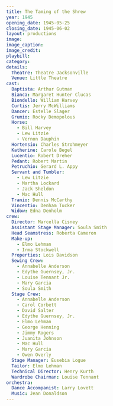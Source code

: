 ```yaml
---
title: The Taming of the Shrew
year: 1945
opening_date: 1945-05-25
closing_date: 1945-06-02
layout: productions
image:
image_caption:
image_credit:
playbill: 
category: 
details:
  Theatre: Theatre Jacksonville
  Venue: Little Theatre
cast:
  Baptista: Arthur Gutman
  Bianca: Margaret Hunter Clucas
  Biondello: William Harvey
  Curtis: Jerry McWilliams
  Dancer: Estelle Slager
  Grumio: Rocky Demopolous
  Horse: 
    - Bill Harvey
    - Lew Litzie
    - Vernon Dauphin
  Hortensio: Charles Strohmeyer
  Katherine: Carole Begel
  Lucentio: Robert Dreher
  Pedant: Robert Martin
  Petruchio: Gerard L. Appy
  Servant and Tumbler: 
    - Lew Litzie
    - Martha Lockard
    - Jack Sheldon
    - Mac Hull
  Tranio: Dennis McCarthy
  Vincentio: Denham Tucker
  Widow: Edna Denholm
crew:
  Director: Marcella Cisney
  Assistant Stage Manager: Soula Smith
  Head Seamstress: Roberta Cameron
  Make-up:
    - Elmo Lehman
    - Irma Stockwell
  Properties: Lois Davidson
  Sewing Crew: 
    - Annabelle Anderson
    - Edythe Guernsey, Jr.
    - Louise Tennant Jr.
    - Mary Garcia
    - Soula Smith
  Stage Crew: 
    - Annabelle Anderson
    - Carol Corbett
    - David Salter
    - Edythe Guernsey, Jr.
    - Elmo Lehman
    - George Henning
    - Jimmy Rogers
    - Juanita Johnson
    - Mac Hull
    - Mary Garcia
    - Owen Overly
  Stage Manager: Eusebia Logue
  Tailor: Elmo Lehman
  Technical Director: Henry Kurth
  Wardrobe Chairman: Louise Tennant
orchestra:
  Dance Accompanist: Larry Lovett
  Music: Jean Donaldson
---
```


